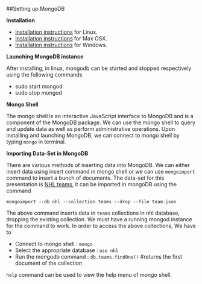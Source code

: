 ##Setting up MongoDB

__Installation__

* [Installation instructions](https://docs.mongodb.org/getting-started/shell/tutorial/install-on-linux/) for Linux. 
* [Installation instructions](https://docs.mongodb.org/getting-started/shell/tutorial/install-mongodb-on-os-x/) for Max OSX.  
* [Installation instructions](https://docs.mongodb.org/getting-started/shell/tutorial/install-mongodb-on-windows/) for Windows.   

__Launching MongoDB instance__

After installing, in linux, mongodb can be started and stopped respectively using the following commands

* sudo start mongod  
* sudo stop mongod


__Mongo Shell__

The mongo shell is an interactive JavaScript interface to MongoDB and is a component of the MongoDB package. We can use the mongo shell to query and update data as well as perform administrative operations. Upon installing and launching MongoDB, we can connect to mongo shell by typing `mongo` in terminal.


__Importing Data-Set in MongoDB__

There are various methods of inserting data into MongoDB. We can either insert data using insert command in mongo shell or we can use `mongoimport` command to insert a bunch of documents. The data-set for this presentation is [NHL teams](https://github.com/joed7/MongoDb/blob/master/team.json), it can be imported in mongoDB using the command

```
mongoimport --db nhl --collection teams --drop --file team.json
```
The above command inserts data in `teams` collections in nhl database, dropping the existing collection. We must have a running mongod instance for the command to work. In order to access the above collections, We have to

* Connect to mongo shell : `mongo`.    
* Select the appropriate database : `use nhl` 
* Run the mongodb command : `db.teams.findOne()` #returns the first document of the collection
  
`help` command can be used to view the help menu of mongo shell.